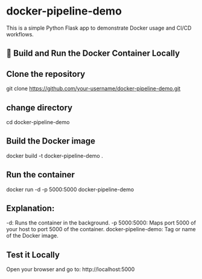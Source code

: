 # docker-pipeline-demo


This is a simple Python Flask app to demonstrate Docker usage and CI/CD workflows.

## 🐳 Build and Run the Docker Container Locally

## Clone the repository

git clone https://github.com/your-username/docker-pipeline-demo.git

## change directory
cd docker-pipeline-demo

## Build the Docker image
docker build -t docker-pipeline-demo .

## Run the container
docker run -d -p 5000:5000 docker-pipeline-demo


## Explanation:
-d: Runs the container in the background.
-p 5000:5000: Maps port 5000 of your host to port 5000 of the container.
docker-pipeline-demo: Tag or name of the Docker image.

## Test it Locally
Open your browser and go to: http://localhost:5000